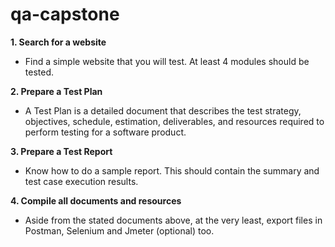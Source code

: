 # qa-capstone
__1. Search for a website__
- Find a simple website that you will test. At least 4 modules should be tested.

__2. Prepare a Test Plan__
- A Test Plan is a detailed document that describes the test strategy, objectives, schedule, estimation, deliverables, and resources required to perform testing for a software product.

__3. Prepare a Test Report__
- Know how to do a sample report. This should contain the summary and test case execution results.

__4. Compile all documents and resources__
- Aside from the stated documents above, at the very least, export files in Postman, Selenium and Jmeter (optional) too.

